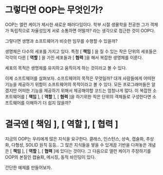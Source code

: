 # 그렇다면 OOP는 무엇인가?

OOP는 엘런 케이가 제시한 새로운 패러다임이다. 학부 시절 생물학을 전공한 그가 객체가 독립적으로 자율성있게 서로 소통하면 어떨까? 라는 생각으로 접근한 것이 OOP다.

그렇다면 생명과 소프트웨어가 비슷한 임무를 수행할 수 있을까?

생명체은 다수의 세포를 가지고 있다. 특정 [ **책임** ] 을 질 수 있는 작은 단위의 세포들은 각각의 다른 [ **역할** ] 을 가진 세포들과 [ **협력** ]을 해서 복잡한 생명체를 이룬다.

세포의 목적은 생명체를 유지하고 움직이게 하는 것이라고 볼 수 있다.

이제 소프트웨어를 살펴보자. 소프트웨어의 목적은 무엇일까? 대개 사람들에게 어떠한 기능을 제공하기 위함이 소프트웨어의 목적이라고 볼 수 있다. 모든 프로그래머들은 알겠지만 어떠한 기능을 제공하기 위해서 제공해야할 코드는 엄청나게 많다. 이 복잡한 소프트웨어를 [ **책임** ], [ **역할** ], [ **협력** ]을 하기위한 작은 단위의 객체들로 구성한다면 소프트웨어를 이해하기 더 쉽지 않을까?

# 결국엔 [ **책임** ], [ **역할** ], [ **협력** ]

지금의 OOP는 우리에게 많은 지식을 요구한다. 클래스, 인스턴스, 상속, 캡슐화, 추상화, 다형성, SOLID 원칙 등등.. 그 많은 지식들을 쌓을 수 있게끔 기반을 다져놓은 개념은 [ **책임** ], [ **역할** ], [ **협력** ]에 있다는 것이다. 그 다음으로 앨런 케이가 주장하기를 OOP의 본질인 캡슐화, 메시징, 동적 바인딩이 있다.

간단한 예제를 만들어보자.
